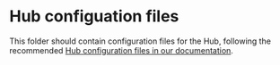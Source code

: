 # Hub configuation files

This folder should contain configuration files for the Hub, following the recommended [Hub configuration files in our documentation](https://hubdocs.readthedocs.io/en/latest/user-guide/hub-config.html).
